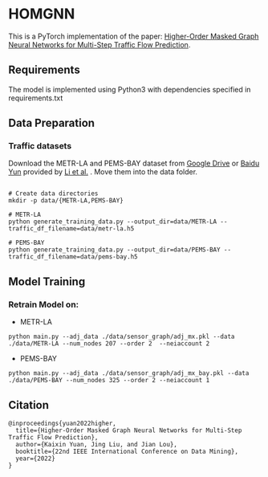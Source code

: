 # HOMGNN
This is a PyTorch implementation of the paper: [Higher-Order Masked Graph Neural Networks for Multi-Step Traffic Flow Prediction](https://www.google.com). 

## Requirements
The model is implemented using Python3 with dependencies specified in requirements.txt
## Data Preparation

### Traffic datasets
Download the METR-LA and PEMS-BAY dataset from [Google Drive](https://drive.google.com/open?id=10FOTa6HXPqX8Pf5WRoRwcFnW9BrNZEIX) or [Baidu Yun](https://pan.baidu.com/s/14Yy9isAIZYdU__OYEQGa_g) provided by [Li et al.](https://github.com/liyaguang/DCRNN.git) . Move them into the data folder. 

```

# Create data directories
mkdir -p data/{METR-LA,PEMS-BAY}

# METR-LA
python generate_training_data.py --output_dir=data/METR-LA --traffic_df_filename=data/metr-la.h5

# PEMS-BAY
python generate_training_data.py --output_dir=data/PEMS-BAY --traffic_df_filename=data/pems-bay.h5

```

## Model Training

### Retrain Model on:
* METR-LA

```
python main.py --adj_data ./data/sensor_graph/adj_mx.pkl --data ./data/METR-LA --num_nodes 207 --order 2  --neiaccount 2

```
* PEMS-BAY

```
python main.py --adj_data ./data/sensor_graph/adj_mx_bay.pkl --data ./data/PEMS-BAY --num_nodes 325 --order 2 --neiaccount 1

```

## Citation

```
@inproceedings{yuan2022higher,
  title={Higher-Order Masked Graph Neural Networks for Multi-Step Traffic Flow Prediction},
  author={Kaixin Yuan, Jing Liu, and Jian Lou},
  booktitle={22nd IEEE International Conference on Data Mining},
  year={2022}
}
```
